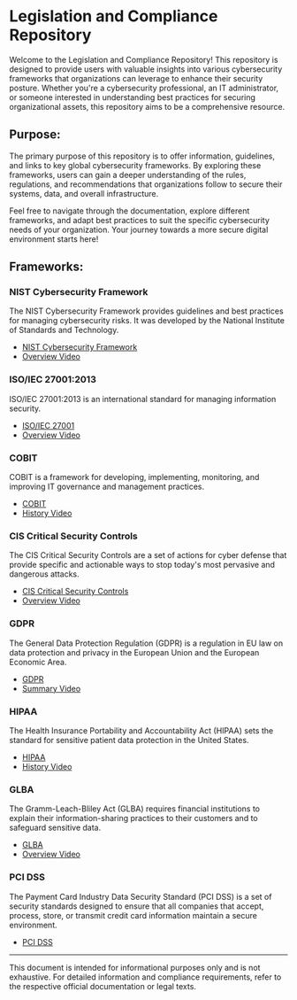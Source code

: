 # Legislation and Compliance Repository

Welcome to the Legislation and Compliance Repository! This repository is designed to provide users with valuable insights into various cybersecurity frameworks that organizations can leverage to enhance their security posture. Whether you're a cybersecurity professional, an IT administrator, or someone interested in understanding best practices for securing organizational assets, this repository aims to be a comprehensive resource.

## Purpose:

The primary purpose of this repository is to offer information, guidelines, and links to key global cybersecurity frameworks. By exploring these frameworks, users can gain a deeper understanding of the rules, regulations, and recommendations that organizations follow to secure their systems, data, and overall infrastructure.

Feel free to navigate through the documentation, explore different frameworks, and adapt best practices to suit the specific cybersecurity needs of your organization. Your journey towards a more secure digital environment starts here!

## Frameworks:

### NIST Cybersecurity Framework
The NIST Cybersecurity Framework provides guidelines and best practices for managing cybersecurity risks. It was developed by the National Institute of Standards and Technology.
- [NIST Cybersecurity Framework](https://www.nist.gov/cyberframework)
- [Overview Video](https://www.youtube.com/watch?v=_KXqDNVmpu8&pp=ygUlTklTVCBDeWJlcnNlY3VyaXR5IGZyYW1ld29yayBvdmVydmlldw%3D%3D)

### ISO/IEC 27001:2013
ISO/IEC 27001:2013 is an international standard for managing information security.
- [ISO/IEC 27001](https://www.strongdm.com/blog/iso-27001-requirements)
- [Overview Video](https://www.youtube.com/watch?v=68YvYGLGDKs)

### COBIT
COBIT is a framework for developing, implementing, monitoring, and improving IT governance and management practices.
- [COBIT](https://www.isaca.org/cobit/pages/default.aspx)
- [History Video](https://www.youtube.com/watch?v=3-t-xvb13c8)

### CIS Critical Security Controls
The CIS Critical Security Controls are a set of actions for cyber defense that provide specific and actionable ways to stop today's most pervasive and dangerous attacks.
- [CIS Critical Security Controls](https://www.cisecurity.org/controls/)
- [Overview Video](https://www.youtube.com/watch?v=jEj444Wi-AQ)

### GDPR
The General Data Protection Regulation (GDPR) is a regulation in EU law on data protection and privacy in the European Union and the European Economic Area.
- [GDPR](https://gdpr.eu/)
- [Summary Video](https://www.youtube.com/watch?v=Assdm6fIHlE)

### HIPAA
The Health Insurance Portability and Accountability Act (HIPAA) sets the standard for sensitive patient data protection in the United States.
- [HIPAA](https://www.hhs.gov/hipaa/index.html)
- [History Video](https://www.youtube.com/watch?v=r6f1txCRB7M)

### GLBA
The Gramm-Leach-Bliley Act (GLBA) requires financial institutions to explain their information-sharing practices to their customers and to safeguard sensitive data.
- [GLBA](https://www.youtube.com/watch?v=OvnO_SH-4WU)
- [Overview Video](https://www.youtube.com/watch?v=06ah9arELG4)

### PCI DSS
The Payment Card Industry Data Security Standard (PCI DSS) is a set of security standards designed to ensure that all companies that accept, process, store, or transmit credit card information maintain a secure environment.
- [PCI DSS](https://www.pcisecuritystandards.org/)

---

This document is intended for informational purposes only and is not exhaustive. For detailed information and compliance requirements, refer to the respective official documentation or legal texts.

